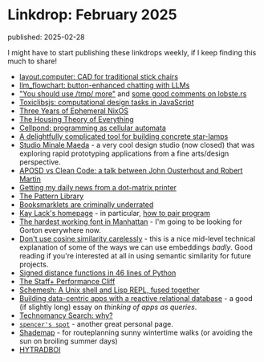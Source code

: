# Linkdrop: February 2025
<div class="published-slug">published: 2025-02-28</div>

I might have to start publishing these linkdrops weekly, if I keep finding this much to share!

- [layout.computer: CAD for traditional stick chairs](https://layout.computer)
- [llm_flowchart: button-enhanced chatting with LLMs](https://github.com/sherrybai/llm_flowchart)
- ["You should use /tmp/ more"](https://atthis.link/blog/2025/58671.html) and [some good comments on lobste.rs](https://lobste.rs/s/ktw3bz/you_should_use_tmp_more)
- [Toxiclibsjs: computational design tasks in JavaScript](https://github.com/hapticdata/toxiclibsjs)
- [Three Years of Ephemeral NixOS](https://b.tuxes.uk/three-years-of-ephemeral-nixos.html)
- [The Housing Theory of Everything](https://worksinprogress.co/issue/the-housing-theory-of-everything/)
- [Cellpond: programming as cellular automata](https://www.todepond.com/explore/cellpond/)
- [A delightfully complicated tool for building concrete star-lamps](https://www.youtube.com/watch?v=rHU8OqQk5KI)
- [Studio Minale Maeda](https://www.minale-maeda.com/) - a very cool design studio (now closed) that was exploring rapid prototyping applications from a fine arts/design perspective.
- [APOSD vs Clean Code: a talk between John Ousterhout and Robert Martin](https://github.com/johnousterhout/aposd-vs-clean-code/blob/main/README.md)
- [Getting my daily news from a dot-matrix printer](https://aschmelyun.com/blog/getting-my-daily-news-from-a-dot-matrix-printer/)
- [The Pattern Library](http://thepatternlibrary.com/)
- [Booksmarklets are criminally underrated](https://silly.business/blog/bookmarklets-and-custom-url-schemes-are-criminally-underrated/)
- [Kay Lack's homepage](https://www.herostrat.us/) - in particular, [how to pair program](https://www.herostrat.us/posts/how-to-pair/)
- [The hardest working font in Manhattan](https://aresluna.org/the-hardest-working-font-in-manhattan/) - I'm going to be looking for Gorton everywhere now.
- [Don't use cosine similarity carelessly](https://p.migdal.pl/blog/2025/01/dont-use-cosine-similarity) - this is a nice mid-level technical explanation of some of the ways we can use embeddings _badly_. Good reading if you're interested at all in using semantic similarity for future projects.
- [Signed distance functions in 46 lines of Python](https://vgel.me/posts/donut/)
- [The Staff+ Performance Cliff](https://sylormiller.com/posts/2025/staff-plus-cliff/)
- [Schemesh: A Unix shell and Lisp REPL, fused together](https://github.com/cosmos72/schemesh)
- [Building data-centric apps with a reactive relational database](https://riffle.systems/essays/prelude/) - a good (if slightly long) essay on *thinking of apps as queries*.
- [Technomancy Search: why?](https://search.technomancy.us/why)
- [`spencer's spot`](https://spencer.place/) - another great personal page.
- [Shademap](https://shademap.app/) - for routeplanning sunny wintertime walks (or avoiding the sun on broiling summer days)
- [HYTRADBOI](https://www.hytradboi.com/2025)
